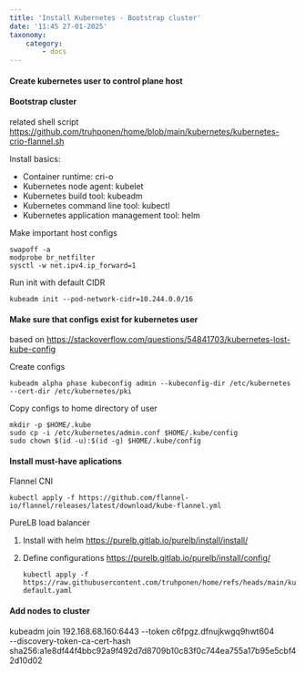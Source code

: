 ```yaml
---
title: 'Install Kubernetes - Bootstrap cluster'
date: '11:45 27-01-2025'
taxonomy:
    category:
        - docs
---
```


#### Create kubernetes user to control plane host

#### Bootstrap cluster

related shell script https://github.com/truhponen/home/blob/main/kubernetes/kubernetes-crio-flannel.sh

Install basics:
* Container runtime: cri-o
* Kubernetes node agent: kubelet
* Kubernetes build tool: kubeadm
* Kubernetes command line tool: kubectl
* Kubernetes application management tool: helm

Make important host configs

    swapoff -a
    modprobe br_netfilter
    sysctl -w net.ipv4.ip_forward=1

Run init with default CIDR

    kubeadm init --pod-network-cidr=10.244.0.0/16
    
#### Make sure that configs exist for kubernetes user

based on https://stackoverflow.com/questions/54841703/kubernetes-lost-kube-config

Create configs

    kubeadm alpha phase kubeconfig admin --kubeconfig-dir /etc/kubernetes --cert-dir /etc/kubernetes/pki

Copy configs to home directory of user

    mkdir -p $HOME/.kube
    sudo cp -i /etc/kubernetes/admin.conf $HOME/.kube/config
    sudo chown $(id -u):$(id -g) $HOME/.kube/config

#### Install must-have aplications

Flannel CNI

    kubectl apply -f https://github.com/flannel-io/flannel/releases/latest/download/kube-flannel.yml

PureLB load balancer

1. Install with helm https://purelb.gitlab.io/purelb/install/install/
2. Define configurations https://purelb.gitlab.io/purelb/install/config/

       kubectl apply -f https://raw.githubusercontent.com/truhponen/home/refs/heads/main/kubernetes/purelb/servicegroup-default.yaml

#### Add nodes to cluster

kubeadm join 192.168.68.160:6443 --token c6fpgz.dfnujkwgq9hwt604 \
        --discovery-token-ca-cert-hash sha256:a1e8df44f4bbc92a9f492d7d8709b10c83f0c744ea755a17b95e5cbf42d10d02 